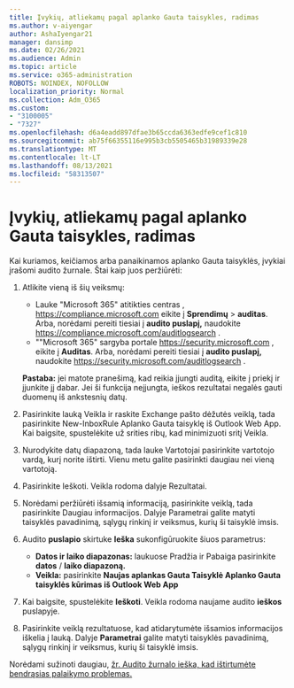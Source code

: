 ```yaml
---
title: Įvykių, atliekamų pagal aplanko Gauta taisykles, radimas
ms.author: v-aiyengar
author: AshaIyengar21
manager: dansimp
ms.date: 02/26/2021
ms.audience: Admin
ms.topic: article
ms.service: o365-administration
ROBOTS: NOINDEX, NOFOLLOW
localization_priority: Normal
ms.collection: Adm_O365
ms.custom:
- "3100005"
- "7327"
ms.openlocfilehash: d6a4eadd897dfae3b65ccda6363edfe9cef1c810
ms.sourcegitcommit: ab75f66355116e995b3cb5505465b31989339e28
ms.translationtype: MT
ms.contentlocale: lt-LT
ms.lasthandoff: 08/13/2021
ms.locfileid: "58313507"
---
```

# <a name="find-events-performed-on-inbox-rules"></a>Įvykių, atliekamų pagal aplanko Gauta taisykles, radimas

Kai kuriamos, keičiamos arba panaikinamos aplanko Gauta taisyklės, įvykiai įrašomi audito žurnale. Štai kaip juos peržiūrėti:

1. Atlikite vieną iš šių veiksmų:
   - Lauke "Microsoft 365" atitikties centras , <https://compliance.microsoft.com> eikite į **Sprendimų** \> **auditas**. Arba, norėdami pereiti tiesiai į **audito puslapį,** naudokite <https://compliance.microsoft.com/auditlogsearch> .
   - ""Microsoft 365" sargyba portale <https://security.microsoft.com> , eikite į **Auditas**. Arba, norėdami pereiti tiesiai į **audito puslapį,** naudokite <https://security.microsoft.com/auditlogsearch> .

    **Pastaba:** jei matote pranešimą, kad reikia įjungti auditą, eikite į priekį ir įjunkite jį dabar. Jei ši funkcija neįjungta, ieškos rezultatai negalės gauti duomenų iš ankstesnių datų.
1. Pasirinkite lauką Veikla ir raskite Exchange pašto dėžutės veiklą, tada pasirinkite New-InboxRule Aplanko Gauta taisyklę iš Outlook Web App. Kai baigsite, spustelėkite už srities ribų, kad minimizuoti sritį Veikla.
1. Nurodykite datų diapazoną, tada lauke Vartotojai pasirinkite vartotojo vardą, kurį norite ištirti. Vienu metu galite pasirinkti daugiau nei vieną vartotoją.
1. Pasirinkite Ieškoti. Veikla rodoma dalyje Rezultatai.
1. Norėdami peržiūrėti išsamią informaciją, pasirinkite veiklą, tada pasirinkite Daugiau informacijos. Dalyje Parametrai galite matyti taisyklės pavadinimą, sąlygų rinkinį ir veiksmus, kurių ši taisyklė imsis.

2. Audito **puslapio** skirtuke **Ieška** sukonfigūruokite šiuos parametrus:
   - **Datos ir laiko diapazonas:** laukuose Pradžia ir Pabaiga pasirinkite **datos** / **laiko diapazoną.**
   - **Veikla:** pasirinkite **Naujas aplankas Gauta Taisyklė Aplanko Gauta taisyklės kūrimas iš Outlook Web App**

3. Kai baigsite, spustelėkite **Ieškoti**. Veikla rodoma naujame audito **ieškos** puslapyje.

4. Pasirinkite veiklą rezultatuose, kad atidarytumėte išsamios informacijos iškelia į lauką. Dalyje **Parametrai** galite matyti taisyklės pavadinimą, sąlygų rinkinį ir veiksmus, kurių ši taisyklė imsis.

Norėdami sužinoti daugiau, [žr. Audito žurnalo ieška, kad ištirtumėte bendrąsias palaikymo problemas.](https://docs.microsoft.com/microsoft-365/compliance/auditing-troubleshooting-scenarios)
